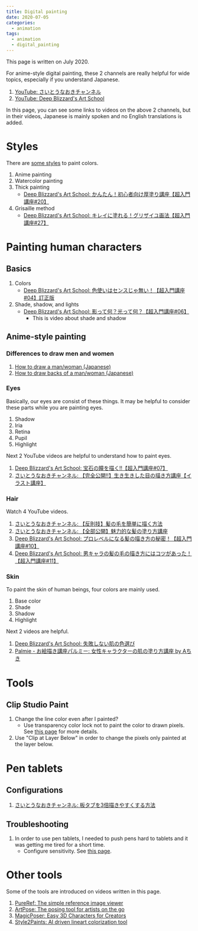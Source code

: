 ```yaml
---
title: Digital painting
date: 2020-07-05
categories:
  - animation
tags:
  - animation
  - digital_painting
---
```

This page is written on July 2020.

For anime-style digital painting, these 2 channels are really helpful for wide topics, especially if you understand Japanese.
1. [YouTube: さいとうなおきチャンネル](https://www.youtube.com/channel/UCxuipVSw8ajLZPgSyKmw6Ag/featured)
1. [YouTube: Deep Blizzard's Art School](https://www.youtube.com/channel/UCHXgFLFyqR-XqtxfTH3qiYA/videos)

In this page, you can see some links to videos on the above 2 channels, but in their videos, Japanese is mainly spoken and no English translations is added.


Styles
===
There are [some styles](https://www.clipstudio.net/how-to-draw/archives/154262) to paint colors.
1. Anime painting
1. Watercolor painting
1. Thick painting
    - [Deep Blizzard's Art School: かんたん！初心者向け厚塗り講座【超入門講座#20】](https://www.youtube.com/watch?v=iT8Rizer16U)
1. Grisaille method
    - [Deep Blizzard's Art School: キレイに塗れる！グリザイユ画法【超入門講座#27】](https://www.youtube.com/watch?v=mJA2C8SBAMI)



Painting human characters
===

Basics
---
1. Colors
    - [Deep Blizzard's Art School: 色使いはセンスじゃ無い！【超入門講座#04】訂正版](https://www.youtube.com/watch?v=RHhyMraAxlI)
1. Shade, shadow, and lights
    - [Deep Blizzard's Art School: 影って何？光って何？【超入門講座#06】](https://www.youtube.com/watch?v=XLHBf_6YQlQ)
        - This is video about shade and shadow


Anime-style painting
---

### Differences to draw men and women
1. [How to draw a man/woman (Japanese)](https://www.clipstudio.net/oekaki/archives/152504)
1. [How to draw backs of a man/woman (Japanese)](https://ichi-up.net/2016/139)


### Eyes
Basically, our eyes are consist of these things.
It may be helpful to consider these parts while you are painting eyes.
1. Shadow
1. Iria
1. Retina
1. Pupil
1. Highlight

Next 2 YouTube videos are helpful to understand how to paint eyes.
1. [Deep Blizzard's Art School: 宝石の瞳を描く!!【超入門講座#07】](https://www.youtube.com/watch?v=63cQvMWCav8)
1. [さいとうなおきチャンネル: 【完全公開!!】生き生きした目の描き方講座【イラスト講座】](https://www.youtube.com/watch?v=MJ70demT-2Y)


### Hair
Watch 4 YouTube videos.
1. [さいとうなおきチャンネル: 【反則技】髪の毛を簡単に描く方法](https://www.youtube.com/watch?v=qqgY5BiOdfE)
1. [さいとうなおきチャンネル: 【全部公開】魅力的な髪の塗り方講座](https://www.youtube.com/watch?v=_Pf_Eq7m06U)
1. [Deep Blizzard's Art School: プロレベルになる髪の描き方の秘密！【超入門講座#10】](http://youtube.com/watch?v=Phw4bH4Yj5w)
1. [Deep Blizzard's Art School: 男キャラの髪の毛の描き方にはコツがあった！【超入門講座#11】](https://www.youtube.com/watch?v=2MTRalGaLa0)


### Skin
To paint the skin of human beings, four colors are mainly used.
1. Base color
1. Shade
1. Shadow
1. Highlight

Next 2 videos are helpful.
1. [Deep Blizzard's Art School: 失敗しない肌の色選び](https://www.youtube.com/watch?v=ibLN85CTOco)
1. [Palmie - お絵描き講座パルミー: 女性キャラクターの肌の塗り方講座 by Aちき](https://www.youtube.com/watch?v=2PWfq3Kp5Xw)


Tools
===

Clip Studio Paint
---
1. Change the line color even after I painted?
    - Use transparency color lock not to paint the color to drawn pixels. See [this page](https://conte-anime.jp/clip-studio/line-color) for more details.
1. Use "Clip at Layer Below" in order to change the pixels only painted at the layer below.


Pen tablets
===

Configurations
---
1. [さいとうなおきチャンネル: 板タブを3倍描きやすくする方法](https://www.youtube.com/watch?v=vaIrMCGkpOs)

Troubleshooting
---
1. In order to use pen tablets, I needed to push pens hard to tablets and it was getting me tired for a short time.
    - Configure sensitivity. See [this page](https://detail.chiebukuro.yahoo.co.jp/qa/question_detail/q14105340159).


Other tools
===
Some of the tools are introduced on videos written in this page.

1. [PureRef: The simple reference image viewer](https://www.pureref.com/)
1. [ArtPose: The posing tool for artists on the go](http://www.art-pose.com/artpose.html)
1. [MagicPoser: Easy 3D Characters for Creators](https://magicposer.com/)
1. [Style2Paints: AI driven lineart colorization tool](https://github.com/lllyasviel/style2paints)
